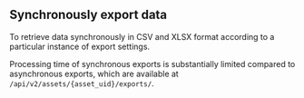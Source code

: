 ## Synchronously export data

To retrieve data synchronously in CSV and XLSX format according to a
particular instance of export settings.

Processing time of synchronous exports is substantially limited compared to
asynchronous exports, which are available at `/api/v2/assets/{asset_uid}/exports/`.
